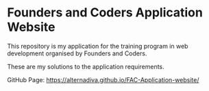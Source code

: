 # Founders and Coders Application Website

This repository is my application for the training program in web development organised by Founders and Coders.

These are my solutions to the application requirements.

GitHub Page: https://alternadiva.github.io/FAC-Application-website/
